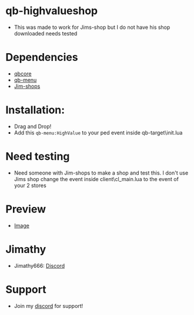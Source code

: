 # qb-highvalueshop
* This was made to work for Jims-shop but I do not have his shop downloaded needs tested

# Dependencies
* [qbcore](https://github.com/qbcore-framework)
* [qb-menu](https://github.com/qbcore-framework/qb-menu)
* [Jim-shops](https://github.com/jimathy/jim-shops)

# Installation:
* Drag and Drop!
* Add this ``` qb-menu:HighValue ``` to your ped event inside qb-target\init.lua

# Need testing
* Need someone with Jim-shops to make a shop and test this. I don't use Jims shop change the event inside client\cl_main.lua to the event of your 2 stores

# Preview
* [Image](https://imgur.com/y0zMuZp)

# Jimathy
* Jimathy666: [Discord](https://discord.gg/jixelpatterns)

# Support
* Join my [discord](https://discord.gg/dvBfdbc66B) for support!
